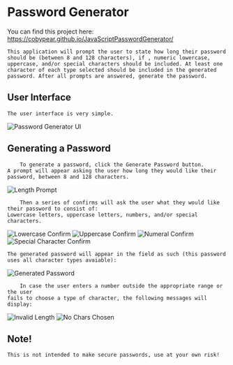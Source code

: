 # Password Generator

You can find this project here: https://cobypear.github.io/JavaScriptPasswordGenerator/

    This application will prompt the user to state how long their password should be (between 8 and 128 characters), if , numeric lowercase, uppercase, and/or special characters should be included. At least one character of each type selected should be included in the generated password. After all prompts are answered, generate the password.

## User Interface

    The user interface is very simple.
![Password Generator UI](https://i.imgur.com/0HEUja0.jpg)

## Generating a Password

        To generate a password, click the Generate Password button.
    A prompt will appear asking the user how long they would like their password, between 8 and 128 characters.

![Length Prompt](https://imgur.com/aXuRkic.jpg)

        Then a series of confirms will ask the user what they would like their password to consist of:
    Lowercase letters, uppercase letters, numbers, and/or special characters.

![Lowercase Confirm](https://imgur.com/mVIjwa2.jpg)
![Uppercase Confirm](https://imgur.com/JmwWpZu.jpg)
![Numeral Confirm](https://imgur.com/4RvKcHY.jpg)
![Special Character Confirm](https://imgur.com/HiULAQD.jpg)

    The generated password will appear in the field as such (this password uses all character types avaiable):

![Generated Password](https://imgur.com/rmP9HH6.jpg)

        In case the user enters a number outside the appropriate range or the user 
    fails to choose a type of character, the following messages will display:

![Invalid Length](https://imgur.com/6rWsH40.jpg)
![No Chars Chosen](https://imgur.com/ugPRlgT.jpg)

## Note!

    This is not intended to make secure passwords, use at your own risk!




